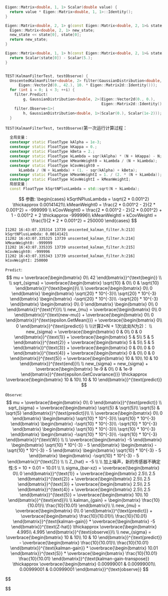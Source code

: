 
```c++
Eigen::Matrix<double, 1, 1> Scalar(double value) {
  return value * Eigen::Matrix<double, 1, 1>::Identity();
}

Eigen::Matrix<double, 2, 1> g(const Eigen::Matrix<double, 2, 1>& state) {
  Eigen::Matrix<double, 2, 1> new_state;
  new_state << state[0], state[0];
  return new_state;
}

Eigen::Matrix<double, 1, 1> h(const Eigen::Matrix<double, 2, 1>& state) {
  return Scalar(state[0]) - Scalar(5.);
}


TEST(KalmanFilterTest, testObserve) {
  UnscentedKalmanFilter<double, 2> filter(GaussianDistribution<double, 2>(
      Eigen::Vector2d(0., 42.), 10. * Eigen::Matrix2d::Identity()));
  for (int i = 0; i < 3; ++i) {
    filter.Predict(
        g, GaussianDistribution<double, 2>(Eigen::Vector2d(0., 0.),
                                           Eigen::Matrix2d::Identity() * 1e-9));
    filter.Observe<1>(
        h, GaussianDistribution<double, 1>(Scalar(0.), Scalar(1e-2)));
  }
```

`TEST(KalmanFilterTest, testObserve)`第一次运行计算过程：

```c++
  全局变量：
  constexpr static FloatType kAlpha = 1e-3;
  constexpr static FloatType kKappa = 0.;
  constexpr static FloatType kBeta = 2.;
  constexpr static FloatType kLambda = sqr(kAlpha) * (N + kKappa) - N;
  constexpr static FloatType kMeanWeight0 = kLambda / (N + kLambda);
  constexpr static FloatType kCovWeight0 =
      kLambda / (N + kLambda) + (1. - sqr(kAlpha) + kBeta);
  constexpr static FloatType kMeanWeightI = 1. / (2. * (N + kLambda));
  constexpr static FloatType kCovWeightI = kMeanWeightI;
  局部变量：
  const FloatType kSqrtNPlusLambda = std::sqrt(N + kLambda);
```

$$
参数: 
\begin{cases}
kSqrtNPlusLambda = \sqrt{2 * 0.001^2} \thickapprox  0.00141421\\
kMeanWeight0 = \frac{2 * 0.001^2 - 2}{2 * 0.001^2} = -999999 \\
kCovWeight0 = \frac{2 * 0.001^2 - 2}{2 * 0.001^2} + 1 - 0.001^2 + 2 \thickapprox -999996\\
kMeanWeightI = kCovWeightI = \frac{1}{2 * 2 * 0.001^2} = 250000
\end{cases}
$$



```shell
I1202 16:43:07.335314 13739 unscented_kalman_filter.h:213] kSqrtNPlusLambda: 0.00141421
I1202 16:43:07.335325 13739 unscented_kalman_filter.h:214] kMeanWeight0: -999999
I1202 16:43:07.335335 13739 unscented_kalman_filter.h:215] kCovWeight0: -999996
I1202 16:43:07.335343 13739 unscented_kalman_filter.h:216] kCovWeightI: 250000
```



`Predict`:
$$
mu = \overbrace{\begin{bmatrix}
0\\
42
\end{bmatrix}}^{\text{begin}}
\\
\\
sqrt_{sigma} = \overbrace{\begin{bmatrix}
\sqrt{10} & 0\\
0 & \sqrt{10}
\end{bmatrix}}^{\text{begin}}\\
\\
\overbrace{\begin{bmatrix}
0\\
0
\end{bmatrix} \begin{bmatrix}
\sqrt{20} * 10^{-3}\\
\sqrt{20} * 10^{-3}
\end{bmatrix} \begin{bmatrix}
-\sqrt{20} * 10^{-3}\\
-\sqrt{20} * 10^{-3}
\end{bmatrix} \begin{bmatrix}
0\\
0
\end{bmatrix} \begin{bmatrix}
0\\
0
\end{bmatrix}}^{\text{Y}}\\
\\
new_{mu} = \overbrace{\begin{bmatrix}
0\\
0
\end{bmatrix}}^{\text{new-mu}} + \overbrace{\begin{bmatrix}
0\\
0
\end{bmatrix}}^{\text{epsilon.GetMean()}} = \overbrace{\begin{bmatrix}
0\\
0
\end{bmatrix}}^{\text{predict}}
\\
\\计算2*N + 1次(此处N为2)：
\\
new_{sigma} = \overbrace{\begin{bmatrix}
0 & 0\\
0 & 0
\end{bmatrix}}^{\text{1}} + \overbrace{\begin{bmatrix}
5 & 5\\
5 & 5
\end{bmatrix}}^{\text{2}} + 
\overbrace{\begin{bmatrix}
5 & 5\\
5 & 5
\end{bmatrix}}^{\text{3}} + 
\overbrace{\begin{bmatrix}
0 & 0\\
0 & 0
\end{bmatrix}}^{\text{4}} + 
\overbrace{\begin{bmatrix}
0 & 0\\
0 & 0
\end{bmatrix}}^{\text{5}} = 
\overbrace{\begin{bmatrix}
10 & 10\\
10 & 10
\end{bmatrix}}^{\text{end}}\\
\\
new_{sigma} = new_{sigma} + \overbrace{\begin{bmatrix}
1e-9 & 0\\
0 & 1e-9
\end{bmatrix}}^{\text{epsilon.GetCovariance()}} \thickapprox \overbrace{\begin{bmatrix}
10 & 10\\
10 & 10
\end{bmatrix}}^{\text{predict}}
$$


`Observe`:
$$
mu = \overbrace{\begin{bmatrix}
0\\
0
\end{bmatrix}}^{\text{predict}}
\\
sqrt_{sigma} = \overbrace{\begin{bmatrix}
\sqrt{5} & \sqrt{5}\\
\sqrt{5} & \sqrt{5}
\end{bmatrix}}^{\text{predict}}\\
\\
\overbrace{\begin{bmatrix}
0\\
0
\end{bmatrix} \begin{bmatrix}
\sqrt{10} * 10^{-3}\\
\sqrt{10} * 10^{-3}
\end{bmatrix} \begin{bmatrix}
-\sqrt{10} * 10^{-3}\\
-\sqrt{10} * 10^{-3}
\end{bmatrix} \begin{bmatrix}
\sqrt{10} * 10^{-3}\\
\sqrt{10} * 10^{-3}
\end{bmatrix} \begin{bmatrix}
-\sqrt{10} * 10^{-3}\\
-\sqrt{10} * 10^{-3}
\end{bmatrix}}^{\text{W}}
\\
\\
\overbrace{\begin{bmatrix}
-5
\end{bmatrix} \begin{bmatrix}
\sqrt{10} * 10^{-3} - 5
\end{bmatrix} \begin{bmatrix}
-\sqrt{10} * 10^{-3} - 5
\end{bmatrix} \begin{bmatrix}
\sqrt{10} * 10^{-3} - 5
\end{bmatrix} \begin{bmatrix}
-\sqrt{10} * 10^{-3} - 5
\end{bmatrix}}^{\text{Z}}
\\
\\
Z_{hat}  = -5
\\
\\
加上噪声，新的传感器不确定性:S = 10 + 0.01 = 10.01  
\\
\\
sigma_{bar-xz} = \overbrace{\begin{bmatrix}
0\\
0 
\end{bmatrix}}^{\text{1}} + \overbrace{\begin{bmatrix}
2.5\\
2.5
\end{bmatrix}}^{\text{2}} + 
\overbrace{\begin{bmatrix}
2.5\\
2.5
\end{bmatrix}}^{\text{3}} + 
\overbrace{\begin{bmatrix}
2.5\\
2.5
\end{bmatrix}}^{\text{4}} + 
\overbrace{\begin{bmatrix}
2.5\\
2.5
\end{bmatrix}}^{\text{5}} = 
\overbrace{\begin{bmatrix}
10\\
10
\end{bmatrix}}^{\text{end}}\\
\\
kalman_{gain} = \begin{bmatrix}
\frac{10}{10.01}\\
\frac{10}{10.01}
\end{bmatrix}\\
\\
new_{mu} = \overbrace{\begin{bmatrix}
0\\
0
\end{bmatrix}}^{\text{predict}} + \overbrace{\begin{bmatrix}
\frac{10}{10.01}\\
\frac{10}{10.01}
\end{bmatrix}}^{\text{kalman-gain}} * \overbrace{\begin{bmatrix}
-5
\end{bmatrix}}^{\text{Z-hat}} \thickapprox  \overbrace{\begin{bmatrix}
4.995\\
4.995
\end{bmatrix}}^{\text{observe}}\\
\\
new_{sigma} = \overbrace{\begin{bmatrix}
10 & 10\\
10 & 10
\end{bmatrix}}^{\text{predict}} - \overbrace{\begin{bmatrix}
\frac{10}{10.01}\\
\frac{10}{10.01}
\end{bmatrix}}^{\text{kalman-gain}} * \overbrace{\begin{bmatrix}
10.01
\end{bmatrix}}^{\text{S}} * \overbrace{\begin{bmatrix}
\frac{10}{10.01} \frac{10}{10.01}
\end{bmatrix}}^{\text{kalman-gain-transpose}}  \thickapprox \overbrace{\begin{bmatrix}
0.00999001 & 0.00999001\\
0.00999001 & 0.00999001
\end{bmatrix}}^{\text{observe}}
$$

$$

$$





